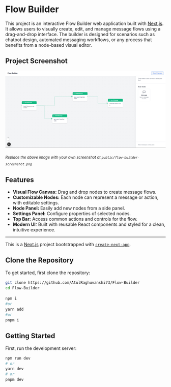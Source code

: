 

# Flow Builder

This project is an interactive Flow Builder web application built with [Next.js](https://nextjs.org). It allows users to visually create, edit, and manage message flows using a drag-and-drop interface. The builder is designed for scenarios such as chatbot design, automated messaging workflows, or any process that benefits from a node-based visual editor.

## Project Screenshot

![Flow Builder Screenshot](public/flow-builder-screenshot.png)

<sub>_Replace the above image with your own screenshot at `public/flow-builder-screenshot.png`_</sub>

## Features

- **Visual Flow Canvas:** Drag and drop nodes to create message flows.
- **Customizable Nodes:** Each node can represent a message or action, with editable settings.
- **Node Panel:** Easily add new nodes from a side panel.
- **Settings Panel:** Configure properties of selected nodes.
- **Top Bar:** Access common actions and controls for the flow.
- **Modern UI:** Built with reusable React components and styled for a clean, intuitive experience.

---

This is a [Next.js](https://nextjs.org) project bootstrapped with [`create-next-app`](https://nextjs.org/docs/app/api-reference/cli/create-next-app).

## Clone the Repository

To get started, first clone the repository:

```bash
git clone https://github.com/AtulRaghuvanshi73/Flow-Builder
cd Flow-Builder

npm i 
#or 
yarn add
#or 
pnpm i 
```

## Getting Started

First, run the development server:

```bash
npm run dev
# or
yarn dev
# or
pnpm dev
```



